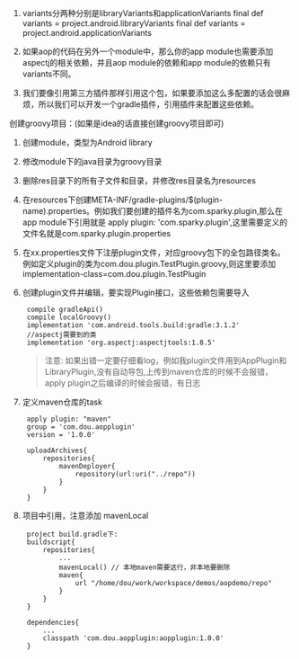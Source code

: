 1. variants分两种分别是libraryVariants和applicationVariants
		final def variants = project.android.libraryVariants
        final def variants = project.android.applicationVariants
        
2. 如果aop的代码在另外一个module中，那么你的app module也需要添加aspectj的相关依赖，并且aop module的依赖和app module的依赖只有variants不同。
3. 我们要像引用第三方插件那样引用这个包，如果要添加这么多配置的话会很麻烦，所以我们可以开发一个gradle插件，引用插件来配置这些依赖。

创建groovy项目：(如果是idea的话直接创建groovy项目即可)
1. 创建module，类型为Android library
2. 修改module下的java目录为groovy目录
3. 删除res目录下的所有子文件和目录，并修改res目录名为resources
4. 在resources下创建META-INF/gradle-plugins/$(plugin-name).properties。例如我们要创建的插件名为com.sparky.plugin,那么在app module下引用就是 apply plugin: 'com.sparky.plugin',这里需要定义的文件名就是com.sparky.plugin.properties
5. 在xx.properties文件下注册plugin文件，对应groovy包下的全包路径类名。例如定义plugin的类为com.dou.plugin.TestPlugin.groovy,则这里要添加implementation-class=com.dou.plugin.TestPlugin
6. 创建plugin文件并编辑，要实现Plugin<Project>接口，这些依赖包需要导入

		compile gradleApi()
        compile localGroovy()
        implementation 'com.android.tools.build:gradle:3.1.2'
        //aspectj需要到的类
    	implementation 'org.aspectj:aspectjtools:1.8.5'
        
   > 注意: 如果出错一定要仔细看log，例如我plugin文件用到AppPlugin和LibraryPlugin,没有自动导包,上传到maven仓库的时候不会报错，apply plugin之后编译的时候会报错，有日志
7. 定义maven仓库的task

		apply plugin: "maven"
        group = 'com.dou.aopplugin'
        version = '1.0.0'

		uploadArchives{
        	repositories{
            	mavenDeployer{
                	repository(url:uri("../repo"))
                }
            }
        }
8. 项目中引用，注意添加 mavenLocal

		project build.gradle下:
        buildscript{
        	repositories{
            	...
                mavenLocal() // 本地maven需要这行，非本地要删除
                maven{
                	url "/home/dou/work/workspace/demos/aopdemo/repo"
                }
            }
        }
        
        dependencies{
        	...
        	classpath 'com.dou.aopplugin:aopplugin:1.0.0'
        }